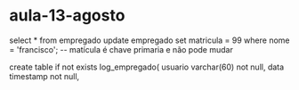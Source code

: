 # aula-13-agosto
select * from empregado
update empregado set matricula = 99 where nome = 'francisco'; -- matícula é chave primaria e não pode mudar

create table if not exists log_empregado(
  usuario varchar(60) not null,
  data timestamp not null,
  
  
